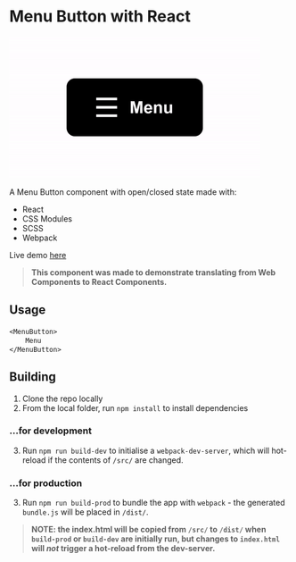 # Menu Button with React

![Menu Button demo](https://raw.githubusercontent.com/pookage/web-components-menu-button/master/screenshots/demo__2.gif)

A Menu Button component with open/closed state made with:

- React
- CSS Modules
- SCSS
- Webpack

Live demo [here](https://pookage.github.io/react-menu-button/dist/)

>**This component was made to demonstrate translating from Web Components to React Components.**

## Usage

```
<MenuButton>
	Menu
</MenuButton>
```

## Building

1. Clone the repo locally
2. From the local folder, run `npm install` to install dependencies

### ...for development

3. Run `npm run build-dev` to initialise a `webpack-dev-server`, which will hot-reload if the contents of `/src/` are changed.

### ...for production

3. Run `npm run build-prod` to bundle the app with `webpack` - the generated `bundle.js` will be placed in `/dist/`.

>**NOTE: the index.html will be copied from `/src/` to `/dist/` when `build-prod` or `build-dev` are initially run, but changes to `index.html` will _not_ trigger a hot-reload from the dev-server.**
